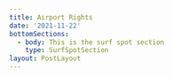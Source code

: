 ```yaml
---
title: Airport Rights
date: '2021-11-22'
bottomSections:
  - body: This is the surf spot section
    type: SurfSpotSection
layout: PostLayout
---
```

